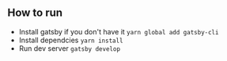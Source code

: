 ## How to run

- Install gatsby if you don't have it `yarn global add gatsby-cli`
- Install dependcies `yarn install`
- Run dev server `gatsby develop`
